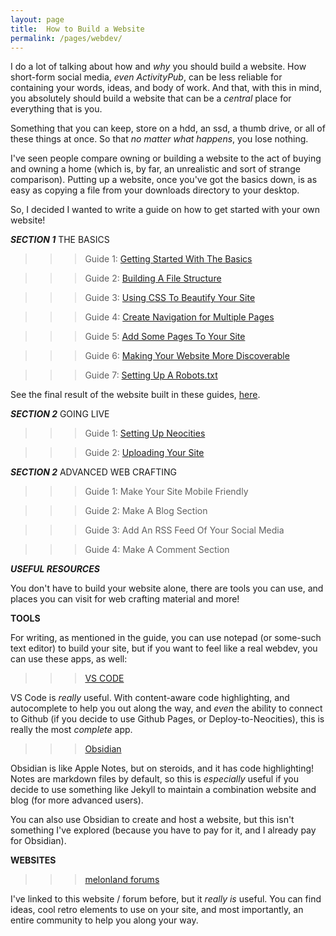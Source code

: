 ```yaml
---
layout: page
title:  How to Build a Website
permalink: /pages/webdev/
---
```

I do a lot of talking about how and *why* you should build a website. How short-form social media, *even ActivityPub*, can be less reliable for containing your words, ideas, and body of work. And that, with this in mind, you absolutely should build a website that can be a *central* place for everything that is you.

Something that you can keep, store on a hdd, an ssd, a thumb drive, or all of these things at once. So that *no matter what happens*, you lose nothing.

I've seen people compare owning or building a website to the act of buying and owning a home (which is, by far, an unrealistic and sort of strange comparison). Putting up a website, once you've got the basics down, is as easy as copying a file from your downloads directory to your desktop.

So, I decided I wanted to write a guide on how to get started with your own website!

***SECTION 1*** THE BASICS

> > > Guide 1: <a class="page-link" href="/webdev/basics/guide1/">Getting Started With The Basics</a>

> > > Guide 2: <a class="page-link" href="/webdev/basics/guide2/">Building A File Structure</a>

> > > Guide 3: <a class="page-link" href="/webdev/basics/guide3/">Using CSS To Beautify Your Site</a>

> > > Guide 4: <a class="page-link" href="/webdev/basics/guide4/">Create Navigation for Multiple Pages</a>

> > > Guide 5: <a class="page-link" href="/webdev/basics/guide5/">Add Some Pages To Your Site</a>

> > > Guide 6: <a class="page-link" href="/webdev/basics/guide6/">Making Your Website More Discoverable</a>

> > > Guide 7: <a class="page-link" href="/webdev/basics/guide7/">Setting Up A Robots.txt</a>

<p>See the final result of the website built in these guides, <a href="/webdev/basics/examples/index9.html" target="_blank">here</a>.</p>

***SECTION 2*** GOING LIVE

> > > Guide 1: <a class="page-link" href="/webdev/goinglive/guide1/">Setting Up Neocities</a>

> > > Guide 2: <a class="page-link" href="/webdev/goinglive/guide2/">Uploading Your Site</a>

***SECTION 2*** ADVANCED WEB CRAFTING

> > > Guide 1: Make Your Site Mobile Friendly

> > > Guide 2: Make A Blog Section

> > > Guide 3: Add An RSS Feed Of Your Social Media

> > > Guide 4: Make A Comment Section

***USEFUL RESOURCES***

You don't have to build your website alone, there are tools you can use, and places you can visit for web crafting material and more!

**TOOLS**

For writing, as mentioned in the guide, you can use notepad (or some-such text editor) to build your site, but if you want to feel like a real webdev, you can use these apps, as well:

> > > <a href="https://code.visualstudio.com/download" target="_blank">VS CODE</a>

VS Code is *really* useful. With content-aware code highlighting, and autocomplete to help you out along the way, and *even* the ability to connect to Github (if you decide to use Github Pages, or Deploy-to-Neocities), this is really the most *complete* app.

> > > <a href="https://obsidian.md/" target="_blank">Obsidian</a>

Obsidian is like Apple Notes, but on steroids, and it has code highlighting! Notes are markdown files by default, so this is *especially* useful if you decide to use something like Jekyll to maintain a combination website and blog (for more advanced users).

You can also use Obsidian to create and host a website, but this isn't something I've explored (because you have to pay for it, and I already pay for Obsidian).

**WEBSITES**

> > > <a href="https://forum.melonland.net/" target="_blank">melonland forums</a>

I've linked to this website / forum before, but it *really is* useful. You can find ideas, cool retro elements to use on your site, and most importantly, an entire community to help you along your way.